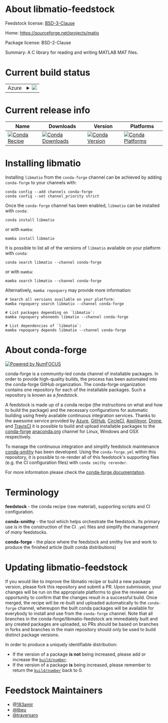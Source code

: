 About libmatio-feedstock
========================

Feedstock license: [BSD-3-Clause](https://github.com/conda-forge/libmatio-feedstock/blob/main/LICENSE.txt)

Home: https://sourceforge.net/projects/matio

Package license: BSD-2-Clause

Summary: A C library for reading and writing MATLAB MAT files.

Current build status
====================


<table>
    
  <tr>
    <td>Azure</td>
    <td>
      <details>
        <summary>
          <a href="https://dev.azure.com/conda-forge/feedstock-builds/_build/latest?definitionId=4555&branchName=main">
            <img src="https://dev.azure.com/conda-forge/feedstock-builds/_apis/build/status/libmatio-feedstock?branchName=main">
          </a>
        </summary>
        <table>
          <thead><tr><th>Variant</th><th>Status</th></tr></thead>
          <tbody><tr>
              <td>linux_64_hdf51.14.3</td>
              <td>
                <a href="https://dev.azure.com/conda-forge/feedstock-builds/_build/latest?definitionId=4555&branchName=main">
                  <img src="https://dev.azure.com/conda-forge/feedstock-builds/_apis/build/status/libmatio-feedstock?branchName=main&jobName=linux&configuration=linux%20linux_64_hdf51.14.3" alt="variant">
                </a>
              </td>
            </tr><tr>
              <td>linux_64_hdf51.14.4</td>
              <td>
                <a href="https://dev.azure.com/conda-forge/feedstock-builds/_build/latest?definitionId=4555&branchName=main">
                  <img src="https://dev.azure.com/conda-forge/feedstock-builds/_apis/build/status/libmatio-feedstock?branchName=main&jobName=linux&configuration=linux%20linux_64_hdf51.14.4" alt="variant">
                </a>
              </td>
            </tr><tr>
              <td>linux_aarch64_hdf51.14.3</td>
              <td>
                <a href="https://dev.azure.com/conda-forge/feedstock-builds/_build/latest?definitionId=4555&branchName=main">
                  <img src="https://dev.azure.com/conda-forge/feedstock-builds/_apis/build/status/libmatio-feedstock?branchName=main&jobName=linux&configuration=linux%20linux_aarch64_hdf51.14.3" alt="variant">
                </a>
              </td>
            </tr><tr>
              <td>linux_aarch64_hdf51.14.4</td>
              <td>
                <a href="https://dev.azure.com/conda-forge/feedstock-builds/_build/latest?definitionId=4555&branchName=main">
                  <img src="https://dev.azure.com/conda-forge/feedstock-builds/_apis/build/status/libmatio-feedstock?branchName=main&jobName=linux&configuration=linux%20linux_aarch64_hdf51.14.4" alt="variant">
                </a>
              </td>
            </tr><tr>
              <td>linux_ppc64le_hdf51.14.3</td>
              <td>
                <a href="https://dev.azure.com/conda-forge/feedstock-builds/_build/latest?definitionId=4555&branchName=main">
                  <img src="https://dev.azure.com/conda-forge/feedstock-builds/_apis/build/status/libmatio-feedstock?branchName=main&jobName=linux&configuration=linux%20linux_ppc64le_hdf51.14.3" alt="variant">
                </a>
              </td>
            </tr><tr>
              <td>linux_ppc64le_hdf51.14.4</td>
              <td>
                <a href="https://dev.azure.com/conda-forge/feedstock-builds/_build/latest?definitionId=4555&branchName=main">
                  <img src="https://dev.azure.com/conda-forge/feedstock-builds/_apis/build/status/libmatio-feedstock?branchName=main&jobName=linux&configuration=linux%20linux_ppc64le_hdf51.14.4" alt="variant">
                </a>
              </td>
            </tr><tr>
              <td>osx_64_hdf51.14.3</td>
              <td>
                <a href="https://dev.azure.com/conda-forge/feedstock-builds/_build/latest?definitionId=4555&branchName=main">
                  <img src="https://dev.azure.com/conda-forge/feedstock-builds/_apis/build/status/libmatio-feedstock?branchName=main&jobName=osx&configuration=osx%20osx_64_hdf51.14.3" alt="variant">
                </a>
              </td>
            </tr><tr>
              <td>osx_64_hdf51.14.4</td>
              <td>
                <a href="https://dev.azure.com/conda-forge/feedstock-builds/_build/latest?definitionId=4555&branchName=main">
                  <img src="https://dev.azure.com/conda-forge/feedstock-builds/_apis/build/status/libmatio-feedstock?branchName=main&jobName=osx&configuration=osx%20osx_64_hdf51.14.4" alt="variant">
                </a>
              </td>
            </tr><tr>
              <td>osx_arm64_hdf51.14.3</td>
              <td>
                <a href="https://dev.azure.com/conda-forge/feedstock-builds/_build/latest?definitionId=4555&branchName=main">
                  <img src="https://dev.azure.com/conda-forge/feedstock-builds/_apis/build/status/libmatio-feedstock?branchName=main&jobName=osx&configuration=osx%20osx_arm64_hdf51.14.3" alt="variant">
                </a>
              </td>
            </tr><tr>
              <td>osx_arm64_hdf51.14.4</td>
              <td>
                <a href="https://dev.azure.com/conda-forge/feedstock-builds/_build/latest?definitionId=4555&branchName=main">
                  <img src="https://dev.azure.com/conda-forge/feedstock-builds/_apis/build/status/libmatio-feedstock?branchName=main&jobName=osx&configuration=osx%20osx_arm64_hdf51.14.4" alt="variant">
                </a>
              </td>
            </tr><tr>
              <td>win_64_hdf51.14.3</td>
              <td>
                <a href="https://dev.azure.com/conda-forge/feedstock-builds/_build/latest?definitionId=4555&branchName=main">
                  <img src="https://dev.azure.com/conda-forge/feedstock-builds/_apis/build/status/libmatio-feedstock?branchName=main&jobName=win&configuration=win%20win_64_hdf51.14.3" alt="variant">
                </a>
              </td>
            </tr><tr>
              <td>win_64_hdf51.14.4</td>
              <td>
                <a href="https://dev.azure.com/conda-forge/feedstock-builds/_build/latest?definitionId=4555&branchName=main">
                  <img src="https://dev.azure.com/conda-forge/feedstock-builds/_apis/build/status/libmatio-feedstock?branchName=main&jobName=win&configuration=win%20win_64_hdf51.14.4" alt="variant">
                </a>
              </td>
            </tr>
          </tbody>
        </table>
      </details>
    </td>
  </tr>
</table>

Current release info
====================

| Name | Downloads | Version | Platforms |
| --- | --- | --- | --- |
| [![Conda Recipe](https://img.shields.io/badge/recipe-libmatio-green.svg)](https://anaconda.org/conda-forge/libmatio) | [![Conda Downloads](https://img.shields.io/conda/dn/conda-forge/libmatio.svg)](https://anaconda.org/conda-forge/libmatio) | [![Conda Version](https://img.shields.io/conda/vn/conda-forge/libmatio.svg)](https://anaconda.org/conda-forge/libmatio) | [![Conda Platforms](https://img.shields.io/conda/pn/conda-forge/libmatio.svg)](https://anaconda.org/conda-forge/libmatio) |

Installing libmatio
===================

Installing `libmatio` from the `conda-forge` channel can be achieved by adding `conda-forge` to your channels with:

```
conda config --add channels conda-forge
conda config --set channel_priority strict
```

Once the `conda-forge` channel has been enabled, `libmatio` can be installed with `conda`:

```
conda install libmatio
```

or with `mamba`:

```
mamba install libmatio
```

It is possible to list all of the versions of `libmatio` available on your platform with `conda`:

```
conda search libmatio --channel conda-forge
```

or with `mamba`:

```
mamba search libmatio --channel conda-forge
```

Alternatively, `mamba repoquery` may provide more information:

```
# Search all versions available on your platform:
mamba repoquery search libmatio --channel conda-forge

# List packages depending on `libmatio`:
mamba repoquery whoneeds libmatio --channel conda-forge

# List dependencies of `libmatio`:
mamba repoquery depends libmatio --channel conda-forge
```


About conda-forge
=================

[![Powered by
NumFOCUS](https://img.shields.io/badge/powered%20by-NumFOCUS-orange.svg?style=flat&colorA=E1523D&colorB=007D8A)](https://numfocus.org)

conda-forge is a community-led conda channel of installable packages.
In order to provide high-quality builds, the process has been automated into the
conda-forge GitHub organization. The conda-forge organization contains one repository
for each of the installable packages. Such a repository is known as a *feedstock*.

A feedstock is made up of a conda recipe (the instructions on what and how to build
the package) and the necessary configurations for automatic building using freely
available continuous integration services. Thanks to the awesome service provided by
[Azure](https://azure.microsoft.com/en-us/services/devops/), [GitHub](https://github.com/),
[CircleCI](https://circleci.com/), [AppVeyor](https://www.appveyor.com/),
[Drone](https://cloud.drone.io/welcome), and [TravisCI](https://travis-ci.com/)
it is possible to build and upload installable packages to the
[conda-forge](https://anaconda.org/conda-forge) [anaconda.org](https://anaconda.org/)
channel for Linux, Windows and OSX respectively.

To manage the continuous integration and simplify feedstock maintenance
[conda-smithy](https://github.com/conda-forge/conda-smithy) has been developed.
Using the ``conda-forge.yml`` within this repository, it is possible to re-render all of
this feedstock's supporting files (e.g. the CI configuration files) with ``conda smithy rerender``.

For more information please check the [conda-forge documentation](https://conda-forge.org/docs/).

Terminology
===========

**feedstock** - the conda recipe (raw material), supporting scripts and CI configuration.

**conda-smithy** - the tool which helps orchestrate the feedstock.
                   Its primary use is in the construction of the CI ``.yml`` files
                   and simplify the management of *many* feedstocks.

**conda-forge** - the place where the feedstock and smithy live and work to
                  produce the finished article (built conda distributions)


Updating libmatio-feedstock
===========================

If you would like to improve the libmatio recipe or build a new
package version, please fork this repository and submit a PR. Upon submission,
your changes will be run on the appropriate platforms to give the reviewer an
opportunity to confirm that the changes result in a successful build. Once
merged, the recipe will be re-built and uploaded automatically to the
`conda-forge` channel, whereupon the built conda packages will be available for
everybody to install and use from the `conda-forge` channel.
Note that all branches in the conda-forge/libmatio-feedstock are
immediately built and any created packages are uploaded, so PRs should be based
on branches in forks and branches in the main repository should only be used to
build distinct package versions.

In order to produce a uniquely identifiable distribution:
 * If the version of a package **is not** being increased, please add or increase
   the [``build/number``](https://docs.conda.io/projects/conda-build/en/latest/resources/define-metadata.html#build-number-and-string).
 * If the version of a package **is** being increased, please remember to return
   the [``build/number``](https://docs.conda.io/projects/conda-build/en/latest/resources/define-metadata.html#build-number-and-string)
   back to 0.

Feedstock Maintainers
=====================

* [@183amir](https://github.com/183amir/)
* [@tbeu](https://github.com/tbeu/)
* [@traversaro](https://github.com/traversaro/)


<!-- dummy commit to enable rerendering -->

